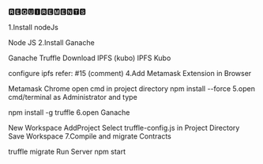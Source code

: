 🆁🅴🆀🆄🅸🆁🅴🅼🅴🅽🆃🆂

1.Install nodeJs

Node JS 2.Install Ganache

Ganache Truffle Download IPFS (kubo) IPFS Kubo

configure ipfs refer: #15 (comment) 4.Add Metamask Extension in Browser

Metamask Chrome open cmd in project directory npm install --force 5.open cmd/terminal as Administrator and type

npm install -g truffle 6.open Ganache

New Workspace AddProject Select truffle-config.js in Project Directory Save Workspace 7.Compile and migrate Contracts

truffle migrate Run Server npm start
